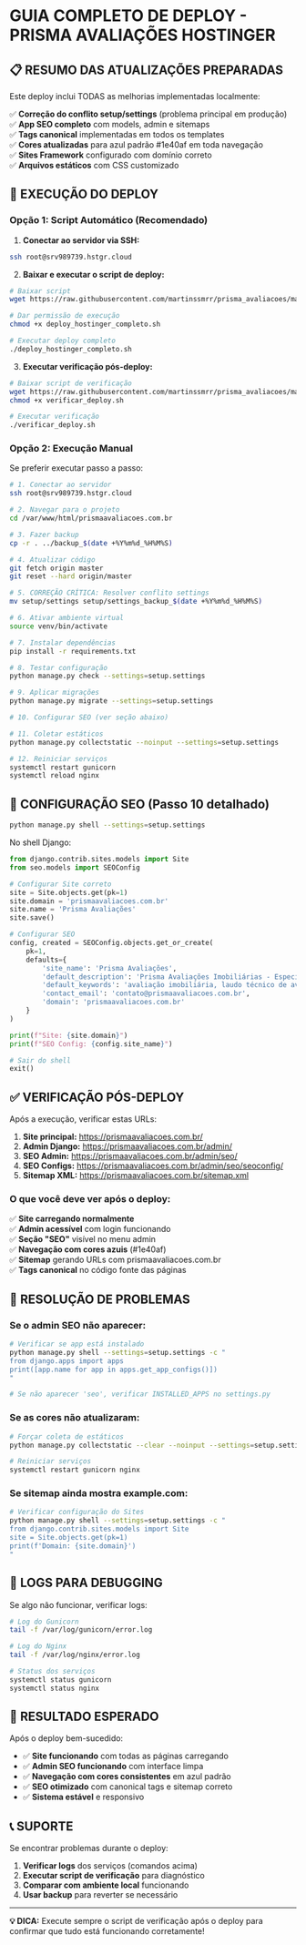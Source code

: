 # GUIA COMPLETO DE DEPLOY - PRISMA AVALIAÇÕES HOSTINGER

## 📋 RESUMO DAS ATUALIZAÇÕES PREPARADAS

Este deploy inclui TODAS as melhorias implementadas localmente:

✅ **Correção do conflito setup/settings** (problema principal em produção)  
✅ **App SEO completo** com models, admin e sitemaps  
✅ **Tags canonical** implementadas em todos os templates  
✅ **Cores atualizadas** para azul padrão #1e40af em toda navegação  
✅ **Sites Framework** configurado com domínio correto  
✅ **Arquivos estáticos** com CSS customizado  

## 🚀 EXECUÇÃO DO DEPLOY

### Opção 1: Script Automático (Recomendado)

1. **Conectar ao servidor via SSH:**
```bash
ssh root@srv989739.hstgr.cloud
```

2. **Baixar e executar o script de deploy:**
```bash
# Baixar script
wget https://raw.githubusercontent.com/martinssmrr/prisma_avaliacoes/master/deploy_hostinger_completo.sh

# Dar permissão de execução
chmod +x deploy_hostinger_completo.sh

# Executar deploy completo
./deploy_hostinger_completo.sh
```

3. **Executar verificação pós-deploy:**
```bash
# Baixar script de verificação
wget https://raw.githubusercontent.com/martinssmrr/prisma_avaliacoes/master/verificar_deploy.sh
chmod +x verificar_deploy.sh

# Executar verificação
./verificar_deploy.sh
```

### Opção 2: Execução Manual

Se preferir executar passo a passo:

```bash
# 1. Conectar ao servidor
ssh root@srv989739.hstgr.cloud

# 2. Navegar para o projeto
cd /var/www/html/prismaavaliacoes.com.br

# 3. Fazer backup
cp -r . ../backup_$(date +%Y%m%d_%H%M%S)

# 4. Atualizar código
git fetch origin master
git reset --hard origin/master

# 5. CORREÇÃO CRÍTICA: Resolver conflito settings
mv setup/settings setup/settings_backup_$(date +%Y%m%d_%H%M%S)

# 6. Ativar ambiente virtual
source venv/bin/activate

# 7. Instalar dependências
pip install -r requirements.txt

# 8. Testar configuração
python manage.py check --settings=setup.settings

# 9. Aplicar migrações
python manage.py migrate --settings=setup.settings

# 10. Configurar SEO (ver seção abaixo)

# 11. Coletar estáticos
python manage.py collectstatic --noinput --settings=setup.settings

# 12. Reiniciar serviços
systemctl restart gunicorn
systemctl reload nginx
```

## 🎯 CONFIGURAÇÃO SEO (Passo 10 detalhado)

```bash
python manage.py shell --settings=setup.settings
```

No shell Django:
```python
from django.contrib.sites.models import Site
from seo.models import SEOConfig

# Configurar Site correto
site = Site.objects.get(pk=1)
site.domain = 'prismaavaliacoes.com.br'
site.name = 'Prisma Avaliações'
site.save()

# Configurar SEO
config, created = SEOConfig.objects.get_or_create(
    pk=1,
    defaults={
        'site_name': 'Prisma Avaliações',
        'default_description': 'Prisma Avaliações Imobiliárias - Especialistas em avaliações de imóveis no Brasil. Laudos técnicos, agilidade e confiabilidade comprovada.',
        'default_keywords': 'avaliação imobiliária, laudo técnico de avaliação, avaliação de imóveis, laudo de avaliação de imóveis, avaliação de um imóvel, modelo de avaliação de imóveis',
        'contact_email': 'contato@prismaavaliacoes.com.br',
        'domain': 'prismaavaliacoes.com.br'
    }
)

print(f"Site: {site.domain}")
print(f"SEO Config: {config.site_name}")

# Sair do shell
exit()
```

## ✅ VERIFICAÇÃO PÓS-DEPLOY

Após a execução, verificar estas URLs:

1. **Site principal:** https://prismaavaliacoes.com.br/
2. **Admin Django:** https://prismaavaliacoes.com.br/admin/
3. **SEO Admin:** https://prismaavaliacoes.com.br/admin/seo/
4. **SEO Configs:** https://prismaavaliacoes.com.br/admin/seo/seoconfig/
5. **Sitemap XML:** https://prismaavaliacoes.com.br/sitemap.xml

### O que você deve ver após o deploy:

✅ **Site carregando normalmente**  
✅ **Admin acessível** com login funcionando  
✅ **Seção "SEO"** visível no menu admin  
✅ **Navegação com cores azuis** (#1e40af)  
✅ **Sitemap** gerando URLs com prismaavaliacoes.com.br  
✅ **Tags canonical** no código fonte das páginas  

## 🔧 RESOLUÇÃO DE PROBLEMAS

### Se o admin SEO não aparecer:
```bash
# Verificar se app está instalado
python manage.py shell --settings=setup.settings -c "
from django.apps import apps
print([app.name for app in apps.get_app_configs()])
"

# Se não aparecer 'seo', verificar INSTALLED_APPS no settings.py
```

### Se as cores não atualizaram:
```bash
# Forçar coleta de estáticos
python manage.py collectstatic --clear --noinput --settings=setup.settings

# Reiniciar serviços
systemctl restart gunicorn nginx
```

### Se sitemap ainda mostra example.com:
```bash
# Verificar configuração do Sites
python manage.py shell --settings=setup.settings -c "
from django.contrib.sites.models import Site
site = Site.objects.get(pk=1)
print(f'Domain: {site.domain}')
"
```

## 📝 LOGS PARA DEBUGGING

Se algo não funcionar, verificar logs:

```bash
# Log do Gunicorn
tail -f /var/log/gunicorn/error.log

# Log do Nginx
tail -f /var/log/nginx/error.log

# Status dos serviços
systemctl status gunicorn
systemctl status nginx
```

## 🎉 RESULTADO ESPERADO

Após o deploy bem-sucedido:

- ✅ **Site funcionando** com todas as páginas carregando
- ✅ **Admin SEO funcionando** com interface limpa
- ✅ **Navegação com cores consistentes** em azul padrão
- ✅ **SEO otimizado** com canonical tags e sitemap correto
- ✅ **Sistema estável** e responsivo

## 📞 SUPORTE

Se encontrar problemas durante o deploy:

1. **Verificar logs** dos serviços (comandos acima)
2. **Executar script de verificação** para diagnóstico
3. **Comparar com ambiente local** funcionando
4. **Usar backup** para reverter se necessário

---

**💡 DICA:** Execute sempre o script de verificação após o deploy para confirmar que tudo está funcionando corretamente!

